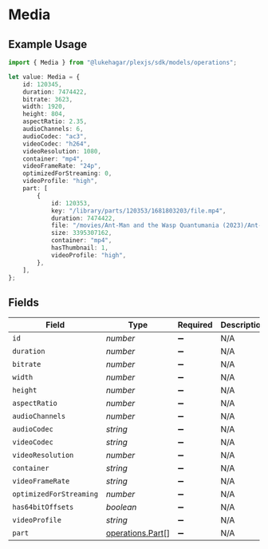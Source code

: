 # Media

## Example Usage

```typescript
import { Media } from "@lukehagar/plexjs/sdk/models/operations";

let value: Media = {
    id: 120345,
    duration: 7474422,
    bitrate: 3623,
    width: 1920,
    height: 804,
    aspectRatio: 2.35,
    audioChannels: 6,
    audioCodec: "ac3",
    videoCodec: "h264",
    videoResolution: 1080,
    container: "mp4",
    videoFrameRate: "24p",
    optimizedForStreaming: 0,
    videoProfile: "high",
    part: [
        {
            id: 120353,
            key: "/library/parts/120353/1681803203/file.mp4",
            duration: 7474422,
            file: "/movies/Ant-Man and the Wasp Quantumania (2023)/Ant-Man.and.the.Wasp.Quantumania.2023.1080p.mp4",
            size: 3395307162,
            container: "mp4",
            hasThumbnail: 1,
            videoProfile: "high",
        },
    ],
};
```

## Fields

| Field                                                       | Type                                                        | Required                                                    | Description                                                 | Example                                                     |
| ----------------------------------------------------------- | ----------------------------------------------------------- | ----------------------------------------------------------- | ----------------------------------------------------------- | ----------------------------------------------------------- |
| `id`                                                        | *number*                                                    | :heavy_minus_sign:                                          | N/A                                                         | 120345                                                      |
| `duration`                                                  | *number*                                                    | :heavy_minus_sign:                                          | N/A                                                         | 7474422                                                     |
| `bitrate`                                                   | *number*                                                    | :heavy_minus_sign:                                          | N/A                                                         | 3623                                                        |
| `width`                                                     | *number*                                                    | :heavy_minus_sign:                                          | N/A                                                         | 1920                                                        |
| `height`                                                    | *number*                                                    | :heavy_minus_sign:                                          | N/A                                                         | 804                                                         |
| `aspectRatio`                                               | *number*                                                    | :heavy_minus_sign:                                          | N/A                                                         | 2.35                                                        |
| `audioChannels`                                             | *number*                                                    | :heavy_minus_sign:                                          | N/A                                                         | 6                                                           |
| `audioCodec`                                                | *string*                                                    | :heavy_minus_sign:                                          | N/A                                                         | ac3                                                         |
| `videoCodec`                                                | *string*                                                    | :heavy_minus_sign:                                          | N/A                                                         | h264                                                        |
| `videoResolution`                                           | *number*                                                    | :heavy_minus_sign:                                          | N/A                                                         | 1080                                                        |
| `container`                                                 | *string*                                                    | :heavy_minus_sign:                                          | N/A                                                         | mp4                                                         |
| `videoFrameRate`                                            | *string*                                                    | :heavy_minus_sign:                                          | N/A                                                         | 24p                                                         |
| `optimizedForStreaming`                                     | *number*                                                    | :heavy_minus_sign:                                          | N/A                                                         | 0                                                           |
| `has64bitOffsets`                                           | *boolean*                                                   | :heavy_minus_sign:                                          | N/A                                                         |                                                             |
| `videoProfile`                                              | *string*                                                    | :heavy_minus_sign:                                          | N/A                                                         | high                                                        |
| `part`                                                      | [operations.Part](../../../sdk/models/operations/part.md)[] | :heavy_minus_sign:                                          | N/A                                                         |                                                             |